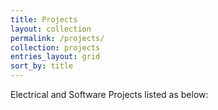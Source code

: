 ```yaml
---
title: Projects
layout: collection
permalink: /projects/
collection: projects
entries_layout: grid
sort_by: title
---
```


Electrical and Software Projects listed as below:
